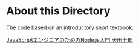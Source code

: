 # About this Directory

The code based on an introductory short textbook: 

[JavaScriptエンジニアのためのNode.js入門   天田士郎](https://www.amazon.co.jp/dp/B01N2Y16BQ/ref=cm_sw_r_tw_dp_U_x_SiG9DbMR4Q308)
